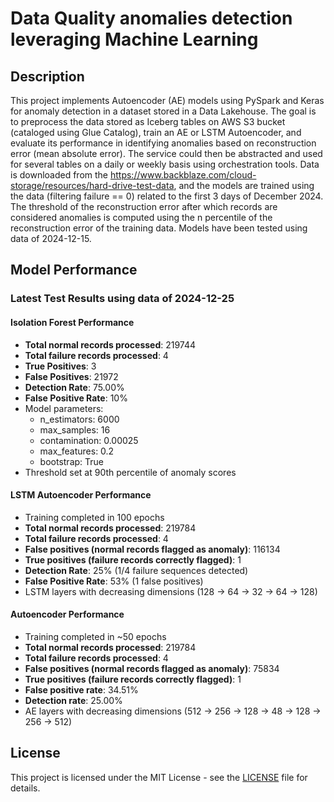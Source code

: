 # Data Quality anomalies detection leveraging Machine Learning 

## Description
This project implements Autoencoder (AE) models using PySpark and Keras for anomaly detection in a dataset stored in a Data Lakehouse. The goal is to preprocess the data stored as Iceberg tables on AWS S3 bucket (cataloged using Glue Catalog), train an AE or LSTM Autoencoder, and evaluate its performance in identifying anomalies based on reconstruction error (mean absolute error).
The service could then be abstracted and used for several tables on a daily or weekly basis using orchestration tools.
Data is downloaded from the https://www.backblaze.com/cloud-storage/resources/hard-drive-test-data, and the models are trained using the data (filtering failure == 0) related to the first 3 days of December 2024. The threshold of the reconstruction error after which records are considered anomalies is computed using the n percentile of the reconstruction error of the training data.
Models have been tested using data of 2024-12-15.

## Model Performance

### Latest Test Results using data of 2024-12-25

#### Isolation Forest Performance
- **Total normal records processed**: 219744
- **Total failure records processed**: 4
- **True Positives**: 3
- **False Positives**: 21972
- **Detection Rate**: 75.00%
- **False Positive Rate**: 10%
- Model parameters:
  - n_estimators: 6000
  - max_samples: 16
  - contamination: 0.00025
  - max_features: 0.2
  - bootstrap: True
- Threshold set at 90th percentile of anomaly scores

#### LSTM Autoencoder Performance
- Training completed in 100 epochs 
- **Total normal records processed**: 219784
- **Total failure records processed**: 4
- **False positives (normal records flagged as anomaly)**: 116134
- **True positives (failure records correctly flagged)**: 1
- **Detection Rate**: 25% (1/4 failure sequences detected)
- **False Positive Rate**: 53% (1 false positives)
- LSTM layers with decreasing dimensions (128 → 64 → 32 → 64 → 128)

#### Autoencoder Performance
- Training completed in ~50 epochs
- **Total normal records processed**: 219784
- **Total failure records processed**: 4
- **False positives (normal records flagged as anomaly)**: 75834
- **True positives (failure records correctly flagged)**: 1
- **False positive rate**: 34.51%
- **Detection rate**: 25.00%
- AE layers with decreasing dimensions (512 → 256 → 128 → 48 -> 128 -> 256 -> 512)

## License
This project is licensed under the MIT License - see the [LICENSE](LICENSE.txt) file for details.